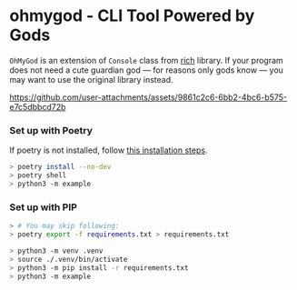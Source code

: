 # ohmygod - CLI Tool Powered by Gods

`OhMyGod` is an extension of `Console` class from [rich](https://github.com/Textualize/rich) library. If your program does not need a cute guardian god — for reasons only gods know — you may want to use the original library instead.

https://github.com/user-attachments/assets/9861c2c6-6bb2-4bc6-b575-e7c5dbbcd72b

### Set up with Poetry

If poetry is not installed, follow [this installation steps](https://python-poetry.org/docs/).

```bash
> poetry install --no-dev
> poetry shell
> python3 -m example
```

### Set up with PIP

```bash
> # You may skip following:
> poetry export -f requirements.txt > requirements.txt

> python3 -m venv .venv
> source ./.venv/bin/activate
> python3 -m pip install -r requirements.txt
> python3 -m example
```
